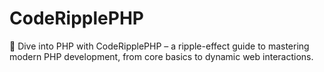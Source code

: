 # CodeRipplePHP
 🌊 Dive into PHP with CodeRipplePHP – a ripple-effect guide to mastering modern PHP development, from core basics to dynamic web interactions.
